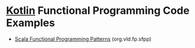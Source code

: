 # [Kotlin](https://kotlinlang.org/) Functional Programming Code Examples

- [Scala Functional Programming Patterns](https://www.amazon.com/Scala-Functional-Programming-Patterns-S-Khot/dp/1783985844) (org.vld.fp.sfpp)
